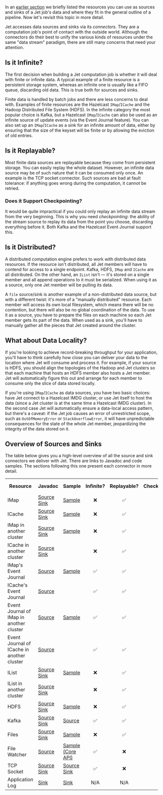 In an [earlier section](../Build_Your_Computation_Pipeline) we briefly
listed the resources you can use as sources and sinks of a Jet job's
data and where they fit in the general outline of a pipeline. Now let's
revisit this topic in more detail.

Jet accesses data sources and sinks via its _connectors_. They are a
computation job's point of contact with the outside world. Although the
connectors do their best to unify the various kinds of resources under
the same "data stream" paradigm, there are still many concerns that need
your attention.

## Is it Infinite?

The first decision when building a Jet computation job is whether it
will deal with finite or infinite data. A typical example of a finite
resource is a persistent storage system, whereas an infinite one is
usually like a FIFO queue, discarding old data. This is true both for
sources and sinks.

Finite data is handled by batch jobs and there are less concerns to deal
with. Examples of finite resources are the Hazelcast `IMap`/`ICache` and
the Hadoop Distributed File System (HDFS). In the infinite category the
most popular choice is Kafka, but a Hazelcast `IMap`/`ICache` can also
be used as an infinite source of update events (via the Event Journal
feature). You can also set up an `IMap`/`ICache` as a sink for an
infinite amount of data, either by ensuring that the size of the keyset
will be finite or by allowing the eviction of old entries.

## Is it Replayable?

Most finite data sources are replayable because they come from
persistent storage. You can easily replay the whole dataset. However, an
infinite data source may be of such nature that it can be consumed only
once. An example is the TCP socket connector. Such sources are bad at
fault tolerance: if anything goes wrong during the computation, it
cannot be retried.

### Does it Support Checkpointing?

It would be quite impractical if you could only replay an infinite data
stream from the very beginning. This is why you need _checkpointing_:
the ability of the stream source to replay its data from the point you
choose, discarding everything before it. Both Kafka and the Hazelcast
Event Journal support this.

## Is it Distributed?

A distributed computation engine prefers to work with distributed data
resources. If the resource isn't distributed, all Jet members will have
to contend for access to a single endpoint. Kafka, HDFS, `IMap` and
`ICache` are all distributed. On the other hand, an `IList` isn't
&mdash; it's stored on a single member and all append operations to it
must be serialized. When using it as a source, only one Jet member will
be pulling its data.

A `file` source/sink is another example of a non-distributed data
source, but with a different twist: it's more of a "manually
distributed" resource. Each member will access its own local filesystem,
which means there will be no contention, but there will also be no
global coordination of the data. To use it as a source, you have to
prepare the files on each machine so each Jet member gets its part of
the data. When used as a sink, you'll have to manually gather all the
pieces that Jet created around the cluster.

## What about Data Locality?

If you're looking to achieve record-breaking throughput for your
application, you'll have to think carefully how close you can deliver
your data to the location where Jet will consume and process it. For
example, if your source is HDFS, you should align the topologies of the
Hadoop and Jet clusters so that each machine that hosts an HDFS member
also hosts a Jet member. Jet will automatically figure this out and
arrange for each member to consume only the slice of data stored
locally.

If you're using `IMap`/`ICache` as data sources, you have two basic
choices: have Jet connect to a Hazelcast IMDG cluster, or use Jet itself
to host the data (since a Jet cluster is at the same time a Hazelcast
IMDG cluster). In the second case Jet will automatically ensure a
data-local access pattern, but there's a caveat: if the Jet job causes
an error of unrestricted scope, such as `OutOfMemoryError` or
`StackOverflowError`, it will have unpredictable consequences for the
state of the whole Jet member, jeopardizing the integrity of the data
stored on it.

## Overview of Sources and Sinks

The table below gives you a high-level overview of all the source and
sink connectors we deliver with Jet. There are links to Javadoc and
code samples. The sections following this one present each connector in
more detail.

<table>
  <tr>
    <th>Resource</th>
    <th>Javadoc</th>
    <th>Sample</th>
    <th>Infinite?</th>
    <th>Replayable?</th>
    <th>Checkpointing?</th>
    <th>Distributed?</th>
    <th>Data Locality?</th>
  </tr>
  <tr>
    <td>IMap</td>
    <td><a href="http://docs.hazelcast.org/docs/jet/0.5/javadoc/com/hazelcast/jet/Sources.html#map-java.lang.String-com.hazelcast.query.Predicate-com.hazelcast.projection.Projection-">Source</a>
        <br/>
        <a href="http://docs.hazelcast.org/docs/jet/0.5/javadoc/com/hazelcast/jet/Sinks.html#map-java.lang.String-">Sink</a>
    </td>
    <td><a href="https://github.com/hazelcast//hazelcast-jet-code-samples/blob/0.5-maintenance/batch/hazelcast-connectors/src/main/java/MapSourceAndSink.java">Sample</a>
    </td>
    <td style="text-align: center">❌</td>
    <td style="text-align: center">✅</td>
    <td style="text-align: center">❌</td>
    <td style="text-align: center">✅</td>
    <td style="text-align: center">Src ✅ <br/> Sink ❌</td>
  </tr>
  <tr>
    <td>ICache</td>
    <td><a href="http://docs.hazelcast.org/docs/jet/0.5/javadoc/com/hazelcast/jet/Sources.html#cache-java.lang.String-">Source</a>
        <br/>
        <a href="http://docs.hazelcast.org/docs/jet/0.5/javadoc/com/hazelcast/jet/Sinks.html#cache-java.lang.String-">Sink</a>
    </td>
    <td><a href="https://github.com/hazelcast//hazelcast-jet-code-samples/blob/0.5-maintenance/batch/hazelcast-connectors/src/main/java/CacheSourceAndSink.java">Sample</a>
    </td>
    <td style="text-align: center">❌</td>
    <td style="text-align: center">✅</td>
    <td style="text-align: center">❌</td>
    <td style="text-align: center">✅</td>
    <td style="text-align: center">Src ✅ <br/> Sink ❌</td>
  </tr>
  <tr>
    <td>IMap in another cluster</td>
    <td><a href="http://docs.hazelcast.org/docs/jet/0.5/javadoc/com/hazelcast/jet/Sources.html#remoteMap-java.lang.String-com.hazelcast.client.config.ClientConfig-com.hazelcast.query.Predicate-com.hazelcast.projection.Projection-">Source</a>
        <br/>
        <a href="http://docs.hazelcast.org/docs/jet/0.5/javadoc/com/hazelcast/jet/Sinks.html#remoteMap-java.lang.String-com.hazelcast.client.config.ClientConfig-">Sink</a>
    </td>
    <td><a href="https://github.com/hazelcast//hazelcast-jet-code-samples/blob/0.5-maintenance/batch/hazelcast-connectors/src/main/java/RemoteMapSourceAndSink.java">Sample</a>
    </td>
    <td style="text-align: center">❌</td>
    <td style="text-align: center">✅</td>
    <td style="text-align: center">❌</td>
    <td style="text-align: center">✅</td>
    <td style="text-align: center">✅</td>
  </tr>
  <tr>
    <td>ICache in another cluster</td>
    <td><a href="http://docs.hazelcast.org/docs/jet/0.5/javadoc/com/hazelcast/jet/Sources.html#remoteCache-java.lang.String-com.hazelcast.client.config.ClientConfig-">Source</a>
        <br/>
        <a href="http://docs.hazelcast.org/docs/jet/0.5/javadoc/com/hazelcast/jet/Sinks.html#remoteCache-java.lang.String-com.hazelcast.client.config.ClientConfig-">Sink</a>
    </td>
    <td>
    </td>
    <td style="text-align: center">❌</td>
    <td style="text-align: center">✅</td>
    <td style="text-align: center">❌</td>
    <td style="text-align: center">✅</td>
    <td style="text-align: center">✅</td>
  </tr>
  <tr>
    <td>IMap's Event Journal</td>
    <td><a href="http://docs.hazelcast.org/docs/jet/0.5/javadoc/com/hazelcast/jet/Sources.html#mapJournal-java.lang.String-com.hazelcast.jet.function.DistributedPredicate-com.hazelcast.jet.function.DistributedFunction-boolean-">Source</a>
        <br/>
    </td>
    <td><a href="https://github.com/hazelcast//hazelcast-jet-code-samples/blob/0.5-maintenance/streaming/map-journal-source/src/main/java/MapJournalSource.java">Sample</a>
    </td>
    <td style="text-align: center">✅</td>
    <td style="text-align: center">✅</td>
    <td style="text-align: center">✅</td>
    <td style="text-align: center">✅</td>
    <td style="text-align: center">✅</td>
  </tr>
  <tr>
    <td>ICache's Event Journal</td>
    <td><a href="http://docs.hazelcast.org/docs/jet/0.5/javadoc/com/hazelcast/jet/Sources.html#cacheJournal-java.lang.String-com.hazelcast.jet.function.DistributedPredicate-com.hazelcast.jet.function.DistributedFunction-boolean-">Source</a>
    </td>
    <td>
    </td>
    <td style="text-align: center">✅</td>
    <td style="text-align: center">✅</td>
    <td style="text-align: center">✅</td>
    <td style="text-align: center">✅</td>
    <td style="text-align: center">✅</td>
  </tr>
  <tr>
    <td>Event Journal of IMap in another cluster</td>
    <td><a href="http://docs.hazelcast.org/docs/jet/0.5/javadoc/com/hazelcast/jet/Sources.html#remoteMapJournal-java.lang.String-com.hazelcast.client.config.ClientConfig-com.hazelcast.jet.function.DistributedPredicate-com.hazelcast.jet.function.DistributedFunction-boolean-">Source</a>
    </td>
    <td><a href="https://github.com/hazelcast//hazelcast-jet-code-samples/blob/0.5-maintenance/streaming/map-journal-source/src/main/java/RemoteMapJournalSource.java">Sample</a>
    </td>
    <td style="text-align: center">✅</td>
    <td style="text-align: center">✅</td>
    <td style="text-align: center">✅</td>
    <td style="text-align: center">✅</td>
    <td style="text-align: center">❌</td>
  </tr>
  <tr>
    <td>Event Journal of ICache in another cluster</td>
    <td><a href="http://docs.hazelcast.org/docs/jet/0.5/javadoc/com/hazelcast/jet/Sources.html#remoteCacheJournal-java.lang.String-com.hazelcast.client.config.ClientConfig-com.hazelcast.jet.function.DistributedPredicate-com.hazelcast.jet.function.DistributedFunction-boolean-">Source</a>
    </td>
    <td>
    </td>
    <td style="text-align: center">✅</td>
    <td style="text-align: center">✅</td>
    <td style="text-align: center">✅</td>
    <td style="text-align: center">✅</td>
    <td style="text-align: center">❌</td>
  </tr>
  <tr>
    <td>IList</td>
    <td><a href="http://docs.hazelcast.org/docs/jet/0.5/javadoc/com/hazelcast/jet/Sources.html#list-java.lang.String-">Source</a>
        <br/>
        <a href="http://docs.hazelcast.org/docs/jet/0.5/javadoc/com/hazelcast/jet/Sinks.html#list-java.lang.String-">Sink</a>
    </td>
    <td><a href="https://github.com/hazelcast//hazelcast-jet-code-samples/blob/0.5-maintenance/batch/hazelcast-connectors/src/main/java/ListSourceAndSink.java">Sample</a>
    </td>
    <td style="text-align: center">❌</td>
    <td style="text-align: center">✅</td>
    <td style="text-align: center">❌</td>
    <td style="text-align: center">❌</td>
    <td style="text-align: center">❌</td>
  </tr>
  <tr>
    <td>IList in another cluster</td>
    <td><a href="http://docs.hazelcast.org/docs/jet/0.5/javadoc/com/hazelcast/jet/Sources.html#remoteList-java.lang.String-com.hazelcast.client.config.ClientConfig-">Source</a>
        <br/>
        <a href="http://docs.hazelcast.org/docs/jet/0.5/javadoc/com/hazelcast/jet/Sinks.html#remoteList-java.lang.String-com.hazelcast.client.config.ClientConfig-">Sink</a>
    </td>
    <td>
    </td>
    <td style="text-align: center">❌</td>
    <td style="text-align: center">✅</td>
    <td style="text-align: center">❌</td>
    <td style="text-align: center">❌</td>
    <td style="text-align: center">❌</td>
  </tr>
  <tr>
    <td>HDFS</td>
    <td><a href="http://docs.hazelcast.org/docs/jet/0.5/javadoc/com/hazelcast/jet/HdfsSources.html">Source</a>
        <br/>
        <a href="http://docs.hazelcast.org/docs/jet/0.5/javadoc/com/hazelcast/jet/HdfsSinks.html">Sink</a>
    </td>
    <td><a href="https://github.com/hazelcast//hazelcast-jet-code-samples/blob/0.5-maintenance/batch/wordcount-hadoop/src/main/java/HadoopWordCount.java">Sample</a>
    </td>
    <td style="text-align: center">❌</td>
    <td style="text-align: center">✅</td>
    <td style="text-align: center">❌</td>
    <td style="text-align: center">✅</td>
    <td style="text-align: center">✅</td>
  </tr>
  <tr>
    <td>Kafka</td>
    <td><a href="http://docs.hazelcast.org/docs/jet/0.5/javadoc/com/hazelcast/jet/KafkaSources.html">Source</a>
        <br/>
        <a href="http://docs.hazelcast.org/docs/jet/0.5/javadoc/com/hazelcast/jet/KafkaSinks.html">Sink</a>
    </td>
    <td><a href="https://github.com/hazelcast//hazelcast-jet-code-samples/blob/0.5-maintenance/streaming/kafka-source/src/main/java/KafkaSource.java">Source</a>
    </td>
    <td style="text-align: center">✅</td>
    <td style="text-align: center">✅</td>
    <td style="text-align: center">✅</td>
    <td style="text-align: center">✅</td>
    <td style="text-align: center">❌</td>
  </tr>
  <tr>
    <td>Files</td>
    <td><a href="http://docs.hazelcast.org/docs/jet/0.5/javadoc/com/hazelcast/jet/Sources.html#files-java.lang.String-java.nio.charset.Charset-java.lang.String-">Source</a>
        <br/>
        <a href="http://docs.hazelcast.org/docs/jet/0.5/javadoc/com/hazelcast/jet/Sinks.html#files-java.lang.String-com.hazelcast.jet.function.DistributedFunction-java.nio.charset.Charset-boolean-">Sink</a>
    </td>
    <td><a href="https://github.com/hazelcast//hazelcast-jet-code-samples/blob/0.5-maintenance/batch/access-log-analyzer/src/main/java/AccessLogAnalyzer.java">Sample</a>
    </td>
    <td style="text-align: center">❌</td>
    <td style="text-align: center">✅</td>
    <td style="text-align: center">❌</td>
    <td style="text-align: center">❌</td>
    <td style="text-align: center">✅</td>
  </tr>
  <tr>
    <td>File Watcher</td>
    <td><a href="http://docs.hazelcast.org/docs/jet/0.5/javadoc/com/hazelcast/jet/Sources.html#fileWatcher-java.lang.String-java.nio.charset.Charset-java.lang.String-">Source</a>
    </td>
    <td><a href="https://github.com/hazelcast//hazelcast-jet-code-samples/blob/0.5-maintenance/core-api/streaming/access-stream-analyzer/src/main/java/AccessStreamAnalyzer.java">Sample (Core API)</a>
    </td>
    <td style="text-align: center">✅</td>
    <td style="text-align: center">❌</td>
    <td style="text-align: center">❌</td>
    <td style="text-align: center">❌</td>
    <td style="text-align: center">✅</td>
  </tr>
  <tr>
    <td>TCP Socket</td>
    <td><a href="http://docs.hazelcast.org/docs/jet/0.5/javadoc/com/hazelcast/jet/Sources.html#socket-java.lang.String-int-java.nio.charset.Charset-">Source</a>
        <br/>
        <a href="http://docs.hazelcast.org/docs/jet/0.5/javadoc/com/hazelcast/jet/Sinks.html#socket-java.lang.String-int-com.hazelcast.jet.function.DistributedFunction-java.nio.charset.Charset-">Sink</a>
    </td>
    <td><a href="https://github.com/hazelcast//hazelcast-jet-code-samples/blob/0.5-maintenance/streaming/socket-connector/src/main/java/StreamTextSocket.java">Source</a>
        <br/>
        <a href="https://github.com/hazelcast//hazelcast-jet-code-samples/blob/0.5-maintenance/streaming/socket-connector/src/main/java/WriteTextSocket.java">Sink</a>
    </td>
    <td style="text-align: center">✅</td>
    <td style="text-align: center">❌</td>
    <td style="text-align: center">❌</td>
    <td style="text-align: center">❌</td>
    <td style="text-align: center">❌</td>
  </tr>
  <tr>
    <td>Application Log</td>
    <td><a href="http://docs.hazelcast.org/docs/jet/0.5/javadoc/com/hazelcast/jet/Sinks.html#writeLogger-com.hazelcast.jet.function.DistributedFunction-">Sink</a>
    </td>
    <td><a href="https://github.com/hazelcast//hazelcast-jet-code-samples/blob/0.5-maintenance/streaming/enrichment/src/main/java/Enrichment.java">Sink</a>
    </td>
    <td style="text-align: center">N/A</td>
    <td style="text-align: center">N/A</td>
    <td style="text-align: center">❌</td>
    <td style="text-align: center">❌</td>
    <td style="text-align: center">✅</td>
  </tr>
</table>
